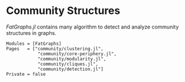 # Community Structures

*FatGraphs.jl* contains many algorithm to detect and analyze community structures
in graphs.

```@autodocs
Modules = [FatGraphs]
Pages   = ["community/clustering.jl",
            "community/core-periphery.jl",
            "community/modularity.jl",
            "community/cliques.jl",
            "community/detection.jl"]
Private = false
```
